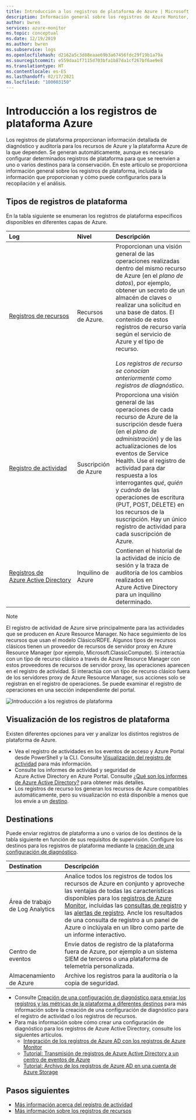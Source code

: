 ```yaml
---
title: Introducción a los registros de plataforma de Azure | Microsoft Docs
description: Información general sobre los registros de Azure Monitor, que proporcionan datos exhaustivos y frecuentes sobre el funcionamiento de un recurso de Azure.
author: bwren
services: azure-monitor
ms.topic: conceptual
ms.date: 12/19/2019
ms.author: bwren
ms.subservice: logs
ms.openlocfilehash: d2162a5c3d88eaae69b3a67456fdc29f19b1a79a
ms.sourcegitcommit: e559daa1f7115d703bfa1b87da1cf267bf6ae9e8
ms.translationtype: HT
ms.contentlocale: es-ES
ms.lasthandoff: 02/17/2021
ms.locfileid: "100603150"
---
```

# <a name="overview-of-azure-platform-logs"></a>Introducción a los registros de plataforma Azure
Los registros de plataforma proporcionan información detallada de diagnóstico y auditoría para los recursos de Azure y la plataforma Azure de la que dependen. Se generan automáticamente, aunque es necesario configurar determinados registros de plataforma para que se reenvíen a uno o varios destinos para la conservación. En este artículo se proporciona información general sobre los registros de plataforma, incluida la información que proporcionan y cómo puede configurarlos para la recopilación y el análisis.

## <a name="types-of-platform-logs"></a>Tipos de registros de plataforma
En la tabla siguiente se enumeran los registros de plataforma específicos disponibles en diferentes capas de Azure.

| Log | Nivel | Descripción |
|:---|:---|:---|
| [Registros de recursos](../platform/resource-logs.md) | Recursos de Azure. | Proporcionan una visión general de las operaciones realizadas dentro del mismo recurso de Azure (en el *plano de datos*), por ejemplo, obtener un secreto de un almacén de claves o realizar una solicitud en una base de datos. El contenido de estos registros de recurso varía según el servicio de Azure y el tipo de recurso.<br><br>*Los registros de recurso se conocían anteriormente como registros de diagnóstico*.  |
| [Registro de actividad](../essentials/activity-log.md) | Suscripción de Azure | Proporciona una visión general de las operaciones de cada recurso de Azure de la suscripción desde fuera (en el *plano de administración*) y de las actualizaciones de los eventos de Service Health. Use el registro de actividad para dar respuesta a los interrogantes _qué_, _quién_ y _cuándo_ de las operaciones de escritura (PUT, POST, DELETE) en los recursos de la suscripción. Hay un único registro de actividad para cada suscripción de Azure. |
| [Registros de Azure Active Directory](../../active-directory/reports-monitoring/overview-reports.md) | Inquilino de Azure |  Contienen el historial de la actividad de inicio de sesión y la traza de auditoría de los cambios realizados en Azure Active Directory para un inquilino determinado.   |

> [!NOTE]
> El registro de actividad de Azure sirve principalmente para las actividades que se producen en Azure Resource Manager. No hace seguimiento de los recursos que usan el modelo Clásico/RDFE. Algunos tipos de recursos clásicos tienen un proveedor de recursos de servidor proxy en Azure Resource Manager (por ejemplo, Microsoft.ClassicCompute). Si interactúa con un tipo de recurso clásico a través de Azure Resource Manager con estos proveedores de recursos de servidor proxy, las operaciones aparecen en el registro de actividad. Si interactúa con un tipo de recurso clásico fuera de los servidores proxy de Azure Resource Manager, sus acciones solo se registran en el registro de operaciones. Se puede examinar el registro de operaciones en una sección independiente del portal.

![Introducción a los registros de plataforma](media/platform-logs-overview/logs-overview.png)




## <a name="viewing-platform-logs"></a>Visualización de los registros de plataforma
Existen diferentes opciones para ver y analizar los distintos registros de plataforma de Azure.

- Vea el registro de actividades en los eventos de acceso y Azure Portal desde PowerShell y la CLI. Consulte [Visualización del registro de actividad](../essentials/activity-log.md#view-the-activity-log) para más información. 
- Consulte los informes de actividad y seguridad de Azure Active Directory en Azure Portal. Consulte [¿Qué son los informes de Azure Active Directory?](../../active-directory/reports-monitoring/overview-reports.md)  para obtener más detalles.
- Los registros de recurso los generan los recursos de Azure compatibles automáticamente, pero su visualización no está disponible a menos que los envíe a un [destino](#destinations). 

## <a name="destinations"></a>Destinations
Puede enviar registros de plataforma a uno o varios de los destinos de la tabla siguiente en función de sus requisitos de supervisión. Configure los destinos para los registros de plataforma mediante la [creación de una configuración de diagnóstico](../essentials/diagnostic-settings.md).

| Destination | Descripción |
|:---|:---|
| Área de trabajo de Log Analytics | Analice todos los registros de todos los recursos de Azure en conjunto y aproveche las ventajas de todas las características disponibles para los [registros de Azure Monitor](../platform/data-platform-logs.md), incluidas las [consultas de registro](../log-query/log-query-overview.md) y las [alertas de registro](../alerts/alerts-log.md). Ancle los resultados de una consulta de registro a un panel de Azure o inclúyala en un libro como parte de un informe interactivo. |  |
| Centro de eventos | Envíe datos de registro de la plataforma fuera de Azure, por ejemplo a un sistema SIEM de terceros o una plataforma de telemetría personalizada.
| Almacenamiento de Azure | Archive los registros para la auditoría o la copia de seguridad. |

- Consulte [Creación de una configuración de diagnóstico para enviar los registros y las métricas de la plataforma a diferentes destinos](../essentials/diagnostic-settings.md) para más información sobre la creación de una configuración de diagnóstico para el registro de actividad o los registros de recursos. 
- Para más información sobre cómo crear una configuración de diagnóstico para los registros de Azure Active Directory, consulte los siguientes artículos.
  - [Integración de los registros de Azure AD con los registros de Azure Monitor](../../active-directory/reports-monitoring/howto-integrate-activity-logs-with-log-analytics.md)
  - [Tutorial: Transmisión de registros de Azure Active Directory a un centro de eventos de Azure](../../active-directory/reports-monitoring/tutorial-azure-monitor-stream-logs-to-event-hub.md)
  - [Tutorial: Archivo de los registros de Azure AD en una cuenta de Azure Storage](../../active-directory/reports-monitoring/quickstart-azure-monitor-route-logs-to-storage-account.md)



## <a name="next-steps"></a>Pasos siguientes

* [Más información acerca del registro de actividad](../essentials/activity-log.md)
* [Más información sobre los registros de recursos](../platform/resource-logs.md)

